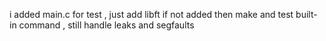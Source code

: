 i added main.c for test , just add libft if not added then make and test built-in command , still handle leaks and segfaults 
